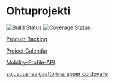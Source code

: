 # Ohtuprojekti

[![Build Status](https://travis-ci.org/ZMaster13/Ohtuprojekti.png)](https://travis-ci.org/ZMaster13/Ohtuprojekti)
[![Coverage Status](https://coveralls.io/repos/github/ZMaster13/Ohtuprojekti/badge.svg?branch=master)](https://coveralls.io/github/ZMaster13/Ohtuprojekti?branch=master)

[Product Backlog](https://docs.google.com/spreadsheets/d/1iakwIoLBDNWvV1pkEa_TJvByf-N21rEZvHg3_8jl3LE/edit#gid=0)

[Project Calendar](https://calendar.google.com/calendar/embed?src=3p8mrt8tabsve7920kn5rp46vo%40group.calendar.google.com&ctz=Europe/Helsinki)

[Mobility-Profile-API](https://github.com/ZMaster13/Mobility-Profile-API)

[sujuvuusnavigaattori-wrapper cordovalle](https://github.com/jussiviinikka/sujuvuusnavigaattori-wrapper)
